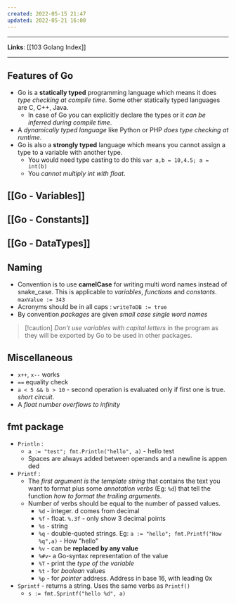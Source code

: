 ```yaml
---
created: 2022-05-15 21:47
updated: 2022-05-21 16:00
---
```

---
**Links**: [[103 Golang Index]]

---
## Features of Go
- Go is a **statically typed** programming language which means it does *type checking at compile time*. Some other statically typed languages are C, C++, Java.
	- In case of Go you can explicitly declare the types or it *can be inferred during compile time*.
- A *dynamically typed language* like Python or PHP *does type checking at runtime*.
- Go is also a **strongly typed** language which means you cannot assign a type to a variable with another type.
	- You would need type casting to do this `var a,b = 10,4.5; a = int(b)`
	- You *cannot multiply int with float*.

## [[Go - Variables]]
## [[Go - Constants]]
## [[Go - DataTypes]]
## Naming
- Convention is to use **camelCase** for writing multi word names instead of snake_case. This is applicable to *variables*, *functions* and *constants*. `maxValue := 343`
- Acronyms should be in all caps : `writeToDB := true`
- By convention *packages* are given *small case single word names*

> [!caution] *Don't use variables with capital letters* in the program as they will be exported by Go to be used in other packages.

## Miscellaneous
- `x++`, `x--` works
- `==` equality check
- `a < 5 && b > 10` - second operation is evaluated only if first one is true. *short circuit*.
- A *float number overflows to infinity*

## fmt package
- `Println` : 
	- `a := "test"; fmt.Println("hello", a)` - hello test
	- Spaces are always added between operands and a newline is appended
- `Printf` : 
	- The *first argument is the template string* that contains the text you want to format plus some *annotation verbs* (Eg: `%d`) that tell the function *how to format the trailing arguments*.
	- Number of verbs should be equal to the number of passed values.
		- `%d` - integer. d comes from decimal
		- `%f` - float. `%.3f` - only show 3 decimal points
		- `%s` - string
		- `%q` - double-quoted strings. Eg: `a := "hello"; fmt.Printf("How %q",a)` - How "hello"
		- `%v` - can be **replaced by any value**
		- `%#v`- a Go-syntax representation of the value
		- `%T` - print the *type of the variable* 
		- `%t` - for *boolean* values
		- `%p` - for *pointer* address. Address in base 16, with leading 0x
- `Sprintf` - returns a string. Uses the same verbs as `Printf()`
	- `s := fmt.Sprintf("hello %d", a)`
